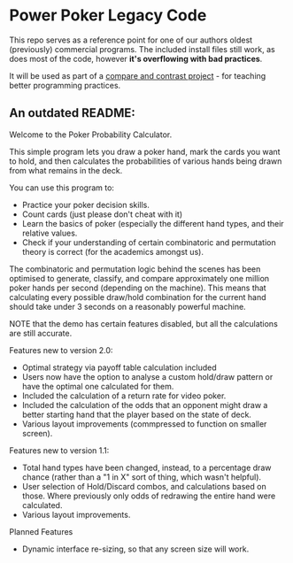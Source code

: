 # Power Poker Legacy Code

This repo serves as a reference point for one of our authors oldest (previously) commercial programs. The included install files still work, as does most of the code, however **it's overflowing with bad practices**.

It will be used as part of a [compare and contrast project](https://codecommissions.com/blog/193904/poker-probability-project) - for teaching better programming practices.

## An outdated README:

Welcome to the Poker Probability Calculator.

This simple program lets you draw a poker hand, mark the cards you want to hold, and then calculates the probabilities of various hands being drawn from what remains in the deck.

You can use this program to:
- Practice your poker decision skills.
- Count cards (just please don't cheat with it)
- Learn the basics of poker (especially the different hand types, and their relative values.
- Check if your understanding of certain combinatoric and permutation theory is correct (for the academics amongst us).

The combinatoric and permutation logic behind the scenes has been optimised to generate, classify, and compare approximately one million poker hands per second (depending on the machine). This means that calculating every possible draw/hold combination for the current hand should take under 3 seconds on a reasonably powerful machine. 

NOTE that the demo has certain features disabled, but all the calculations are still accurate.

Features new to version 2.0:  
- Optimal strategy via payoff table calculation included
- Users now have the option to analyse a custom hold/draw pattern or have the optimal one calculated for them.
- Included the calculation of a return rate for video poker.
- Included the calculation of the odds that an opponent might draw a better starting hand that the player based on the state of deck.
- Various layout improvements (commpressed to function on smaller screen).

Features new to version 1.1:  
- Total hand types have been changed, instead, to a percentage draw chance (rather than a "1 in X" sort of thing, which wasn't helpful).
- User selection of Hold/Discard combos, and calculations based on those. Where previously only odds of redrawing the entire hand were calculated.
- Various layout improvements.


Planned Features
- Dynamic interface re-sizing, so that any screen size will work.